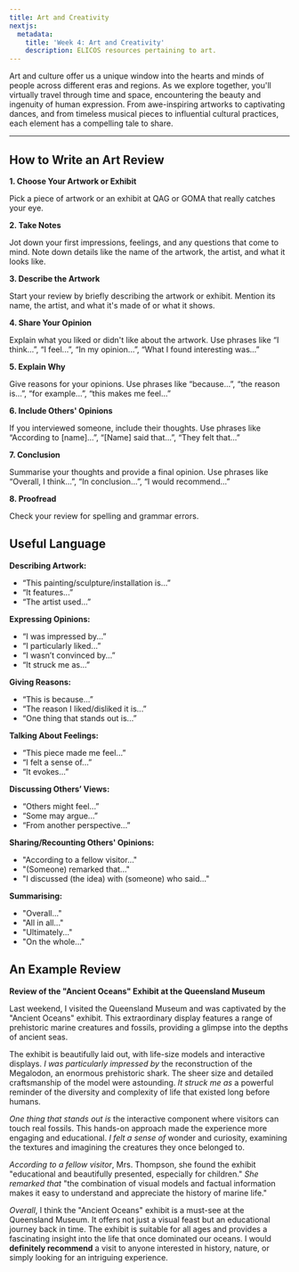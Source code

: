 ```yaml
---
title: Art and Creativity
nextjs:
  metadata:
    title: 'Week 4: Art and Creativity'
    description: ELICOS resources pertaining to art.
---
```


Art and culture offer us a unique window into the hearts and minds of people across different eras and regions. As we explore together, you'll virtually travel through time and space, encountering the beauty and ingenuity of human expression. From awe-inspiring artworks to captivating dances, and from timeless musical pieces to influential cultural practices, each element has a compelling tale to share.

---

## How to Write an Art Review

**1. Choose Your Artwork or Exhibit**

Pick a piece of artwork or an exhibit at QAG or GOMA that really catches your eye.

**2. Take Notes**

Jot down your first impressions, feelings, and any questions that come to mind. Note down details like the name of the artwork, the artist, and what it looks like.

**3. Describe the Artwork**

Start your review by briefly describing the artwork or exhibit. Mention its name, the artist, and what it's made of or what it shows.

**4. Share Your Opinion**

Explain what you liked or didn't like about the artwork. Use phrases like “I think...”, “I feel...”, “In my opinion...”, “What I found interesting was...”

**5. Explain Why**

Give reasons for your opinions. Use phrases like “because...”, “the reason is...”, “for example...”, “this makes me feel...”

**6. Include Others' Opinions**

If you interviewed someone, include their thoughts. Use phrases like “According to [name]...”, “[Name] said that...”, “They felt that...”

**7. Conclusion**

Summarise your thoughts and provide a final opinion. Use phrases like “Overall, I think...”, “In conclusion...”, “I would recommend...”

**8. Proofread**

Check your review for spelling and grammar errors.

## Useful Language

**Describing Artwork:**

- “This painting/sculpture/installation is...”
- “It features...”
- “The artist used...”

**Expressing Opinions:**

- “I was impressed by...”
- “I particularly liked...”
- “I wasn’t convinced by...”
- “It struck me as...”

**Giving Reasons:**

- “This is because...”
- “The reason I liked/disliked it is...”
- “One thing that stands out is...”

**Talking About Feelings:**

- “This piece made me feel...”
- “I felt a sense of...”
- “It evokes...”

**Discussing Others’ Views:**

- “Others might feel...”
- “Some may argue...”
- “From another perspective...”

**Sharing/Recounting Others' Opinions:**

- "According to a fellow visitor..."
- "(Someone) remarked that..."
- "I discussed (the idea) with (someone) who said..."

**Summarising:**

- "Overall..."
- "All in all..."
- "Ultimately..."
- "On the whole..."

## An Example Review

**Review of the "Ancient Oceans" Exhibit at the Queensland Museum**

Last weekend, I visited the Queensland Museum and was captivated by the "Ancient Oceans" exhibit. This extraordinary display features a range of prehistoric marine creatures and fossils, providing a glimpse into the depths of ancient seas.

The exhibit is beautifully laid out, with life-size models and interactive displays. _I was particularly impressed by_ the reconstruction of the Megalodon, an enormous prehistoric shark. The sheer size and detailed craftsmanship of the model were astounding. _It struck me as_ a powerful reminder of the diversity and complexity of life that existed long before humans.

_One thing that stands out is_ the interactive component where visitors can touch real fossils. This hands-on approach made the experience more engaging and educational. _I felt a sense of_ wonder and curiosity, examining the textures and imagining the creatures they once belonged to.

_According to a fellow visitor_, Mrs. Thompson, she found the exhibit "educational and beautifully presented, especially for children." _She remarked that_ "the combination of visual models and factual information makes it easy to understand and appreciate the history of marine life."

_Overall_, I think the "Ancient Oceans" exhibit is a must-see at the Queensland Museum. It offers not just a visual feast but an educational journey back in time. The exhibit is suitable for all ages and provides a fascinating insight into the life that once dominated our oceans. I would **definitely recommend** a visit to anyone interested in history, nature, or simply looking for an intriguing experience.
